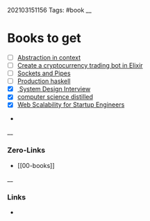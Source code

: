 202103151156
Tags: #book
__
# Books to get
 
 - [ ]  [Abstraction in context](https://www.goodreads.com/book/show/55817946-abstractions-in-context)  
 - [ ] [Create a cryptocurrency trading bot in Elixir](https://leanpub.com/create-a-cryptocurrency-trading-bot-in-elixir)   
 - [ ] [Sockets and Pipes](https://leanpub.com/sockets-and-pipes) 
 - [ ] [Production haskell](https://leanpub.com/production-haskell)  
 - [x] [ System Design Interview](https://www.amazon.com/gp/product/B08CMF2CQF)  
 - [x] [computer science distilled ](https://www.amazon.com/gp/product/0997316020/)  
 - [x] [Web Scalability for Startup Engineers](https://www.amazon.com/gp/product/0071843655)  
 -     
__
### Zero-Links
- [[00-books]]  

__
### Links
- 

 
 
